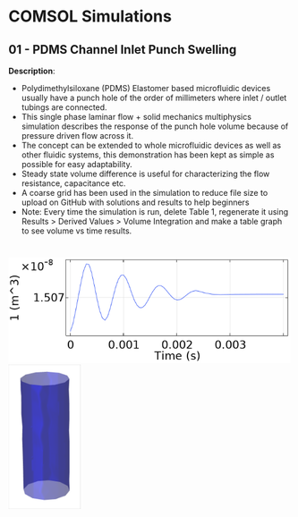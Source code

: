 # COMSOL Simulations

## 01 - PDMS Channel Inlet Punch Swelling

**Description**: 

* Polydimethylsiloxane (PDMS) Elastomer based microfluidic devices usually have a punch hole of the order of millimeters where inlet / outlet tubings are connected. 
* This single phase laminar flow + solid mechanics multiphysics simulation describes the response of the punch hole volume because of pressure driven flow across it.   
* The concept can be extended to whole microfluidic devices as well as other fluidic systems, this demonstration has been kept as simple as possible for easy adaptability.
* Steady state volume difference is useful for characterizing the flow resistance, capacitance etc.  
* A coarse grid has been used in the simulation to reduce file size to upload on GitHub with solutions and results to help beginners
* Note: Every time the simulation is run, delete Table 1, regenerate it using Results > Derived Values > Volume Integration and make a table graph to see volume vs time results.  
#    
![](Vol_vs_Time.png) 
<img src="https://github.com/saransharora96/COMSOL-Simulations/blob/main/Swelling_Response.gif" height="258">
